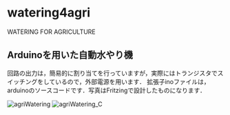 # watering4agri
WATERING FOR AGRICULTURE

## Arduinoを用いた自動水やり機
回路の出力は，簡易的に割り当てを行っていますが，実際にはトランジスタでスイッチングをしているので，外部電源を用います．
拡張子inoファイルは，arduinoのソースコードです．写真はFritzingで設計したものになります．

![agriWatering](https://user-images.githubusercontent.com/56528849/137171786-79f71ddf-883d-4fdb-b8b4-2015413422ae.png)
![agriWatering_C](https://user-images.githubusercontent.com/56528849/137171828-dd980028-e9fc-4d47-98cc-79716387912a.png)

